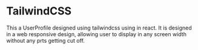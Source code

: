<h1>TailwindCSS</h1>
This a UserProfile designed using tailwindcss using in react.
It is designed in a web responsive design, allowing user to display in any screen width without any prts getting cut off.

